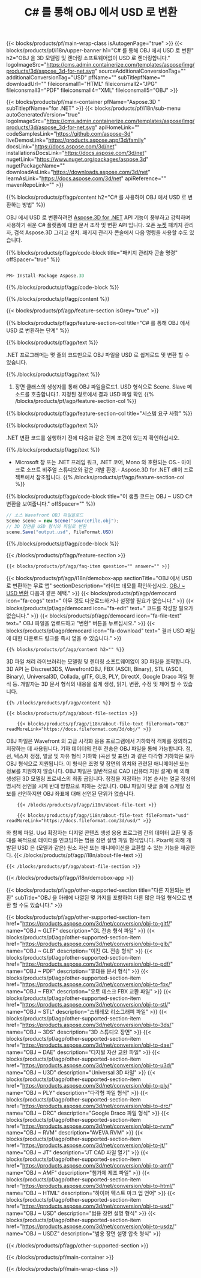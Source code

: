 ﻿---
title: C# 를 통해 OBJ 에서 USD 로 변환 
weight: 530
url: /ko/net/conversion/obj-to-usd/ 
description: OBJ ~ USD C# 변환에 대한 샘플 코드입니다. VB .NET, Asp .NET 또는 .NET 기반 응용 프로그램 내에서 배치 OBJ 파일에서 USD 로의 변환에 대해 API 예제 코드를 사용합니다.
---
{{< blocks/products/pf/main-wrap-class isAutogenPage="true" >}}
{{< blocks/products/pf/i18n/upper-banner h1="C# 를 통해 OBJ 에서 USD 로 변환" h2="OBJ 을 3D 모델링 및 렌더링 소프트웨어없이 USD 로 렌더링합니다." logoImageSrc="https://cms.admin.containerize.com/templates/aspose/img/products/3d/aspose_3d-for-net.svg" sourceAdditionalConversionTag="" additionalConversionTag="USD" pfName="" subTitlepfName="" downloadUrl="" fileiconsmall1="HTML" fileiconsmall2="JPG" fileiconsmall3="PDF" fileiconsmall4="XML" fileiconsmall5="OBJ" >}}

{{< blocks/products/pf/main-container pfName="Aspose.3D " subTitlepfName="for .NET" >}}
{{< blocks/products/pf/i18n/sub-menu autoGeneratedVersion="true" logoImageSrc="https://cms.admin.containerize.com/templates/aspose/img/products/3d/aspose_3d-for-net.svg" apiHomeLink="" codeSamplesLink="https://github.com/aspose-3d" liveDemosLink="https://products.aspose.app/3d/family" docsLink="https://docs.aspose.com/3d/net" installationsDocsLink="https://docs.aspose.com/3d/net" nugetLink="https://www.nuget.org/packages/aspose.3d" nugetPackageName="" downloadAsLink="https://downloads.aspose.com/3d/net" learnAsLink="https://docs.aspose.com/3d/net" apiReference="" mavenRepoLink="" >}}

{{% blocks/products/pf/agp/content h2="C# 를 사용하여 OBJ 에서 USD 로 변환하는 방법" %}}

 OBJ 에서 USD 로 변환하려면
 [Aspose.3D for .NET](https://products.aspose.com/3d/net) 
 API 기능이 풍부하고 강력하며 사용하기 쉬운 C# 플랫폼에 대한 문서 조작 및 변환 API 입니다. 오픈
 [누젯](https://www.nuget.org/packages/aspose.3d) 
 패키지 관리자, 검색
 Aspose.3D 
 그리고 설치. 패키지 관리자 콘솔에서 다음 명령을 사용할 수도 있습니다.

{{% blocks/products/pf/agp/code-block title="패키지 관리자 콘솔 명령" offSpacer="true" %}}

```cs

PM> Install-Package Aspose.3D


```

{{% /blocks/products/pf/agp/code-block %}}

{{% /blocks/products/pf/agp/content %}}

{{< blocks/products/pf/agp/feature-section isGrey="true" >}}

{{% blocks/products/pf/agp/feature-section-col title="C# 를 통해 OBJ 에서 USD 로 변환하는 단계" %}}

{{% blocks/products/pf/agp/text %}}

 .NET 프로그래머는 몇 줄의 코드만으로 OBJ 파일을 USD 로 쉽게로드 및 변환 할 수 있습니다.

{{% /blocks/products/pf/agp/text %}}

1. 장면 클래스의 생성자를 통해 OBJ 파일을로드1. USD 형식으로 Scene. Slave 메소드를 호출합니다.1. 지정된 경로에서 결과 USD 파일 확인
{{% /blocks/products/pf/agp/feature-section-col %}}

{{% blocks/products/pf/agp/feature-section-col title="시스템 요구 사항" %}}

{{% blocks/products/pf/agp/text %}}

 .NET 변환 코드를 실행하기 전에 다음과 같은 전제 조건이 있는지 확인하십시오.

{{% /blocks/products/pf/agp/text %}}

- Microsoft 창 또는 .NET 프레임 워크, .NET 코어, Mono 와 호환되는 OS.- 마이크로 소프트 비주얼 스튜디오와 같은 개발 환경.- Aspose.3D for .NET dll이 프로젝트에서 참조됩니다.
{{% /blocks/products/pf/agp/feature-section-col %}}

{{% blocks/products/pf/agp/code-block title="이 샘플 코드는 OBJ ~ USD C# 변환을 보여줍니다." offSpacer="" %}}

```cs
// 소스 Wavefront OBJ 파일을로드
Scene scene = new Scene("sourceFile.obj");
// 3D 장면을 USD 형식의 파일로 변환
scene.Save("output.usd", FileFormat.USD)

```

{{% /blocks/products/pf/agp/code-block %}}

{{< /blocks/products/pf/agp/feature-section >}}

    {{< blocks/products/pf/agp/faq-item question="" answer="" >}}
 

<!-- aboutfile Starts -->

{{< blocks/products/pf/agp/i18n/demobox-app sectionTitle="OBJ 에서 USD 로 변환하는 무료 앱" sectionDescription="라이브 데모를 확인하십시오. [OBJ ~ USD 변환](https://products.aspose.app/3d/conversion/obj-to-usd) 다음과 같은 혜택." >}}
        {{< blocks/products/pf/agp/democard icon="fa-cogs" text=" 아무 것도 다운로드하거나 설정할 필요가 없습니다." >}}
        {{< blocks/products/pf/agp/democard icon="fa-edit" text=" 코드를 작성할 필요가 없습니다." >}}
        {{< blocks/products/pf/agp/democard icon="fa-file-text" text=" OBJ 파일을 업로드하고 \"변환\" 버튼을 누르십시오." >}}
        {{< blocks/products/pf/agp/democard icon="fa-download" text=" 결과 USD 파일에 대한 다운로드 링크를 즉시 얻을 수 있습니다." >}}

    {{% blocks/products/pf/agp/content h2="" %}}

 3D 파일 처리 라이브러리는 모델링 및 렌더링 소프트웨어없이 3D 파일을 조작합니다. 3D API 는 Discreet3DS, WavefrontOBJ, FBX (ASCII, Binary), STL (ASCII, Binary), Universal3D, Collada, glTF, GLB, PLY, DirectX, Google Draco 파일 형식 등. 개발자는 3D 문서 형식의 내용을 쉽게 생성, 읽기, 변환, 수정 및 제어 할 수 있습니다.



    {{% /blocks/products/pf/agp/content %}}

    {{< blocks/products/pf/agp/about-file-section >}}

        {{< blocks/products/pf/agp/i18n/about-file-text fileFormat="OBJ" readMoreLink="https://docs.fileformat.com/3d/obj/" >}}
OBJ 파일은 Wavefront 의 고급 시각화 응용 프로그램에서 기하학적 객체를 정의하고 저장하는 데 사용됩니다. 기하 데이터의 전후 전송은 OBJ 파일을 통해 가능합니다. 점, 선, 텍스처 정점, 얼굴 및 자유 형식 기하학 (곡선 및 표면) 과 같은 다각형 기하학은 모두 OBJ 형식으로 지원됩니다. 이 형식은 조명 및 장면의 위치와 관련된 애니메이션 또는 정보를 지원하지 않습니다. OBJ 파일은 일반적으로 CAD (컴퓨터 지원 설계) 에 의해 생성된 3D 모델링 프로세스의 최종 곱입니다. 정점을 저장하는 기본 순서는 얼굴 정상의 명시적 선언을 시계 반대 방향으로 피하는 것입니다. OBJ 파일이 댓글 줄에 스케일 정보를 선언하지만 OBJ 좌표에 대해 선언된 단위가 없습니다.

        {{< /blocks/products/pf/agp/i18n/about-file-text >}}

        {{< blocks/products/pf/agp/i18n/about-file-text fileFormat="usd" readMoreLink="https://docs.fileformat.com/3d/usd/" >}}
와 함께 파일. Usd 확장자는 디지털 콘텐츠 생성 응용 프로그램 간의 데이터 교환 및 증대를 목적으로 데이터를 인코딩하는 범용 장면 설명 파일 형식입니다. Pixar에 의해 개발된 USD 은 (모델과 같은) 원소 자산 또는 애니메이션을 교환할 수 있는 기능을 제공한다.
        {{< /blocks/products/pf/agp/i18n/about-file-text >}}

    {{< /blocks/products/pf/agp/about-file-section >}}

{{< /blocks/products/pf/agp/i18n/demobox-app >}}

<!-- aboutfile Ends -->

{{< blocks/products/pf/agp/other-supported-section title="다른 지원되는 변환" subTitle="OBJ 을 아래에 나열된 몇 가지를 포함하여 다른 많은 파일 형식으로 변환 할 수도 있습니다." >}}

{{< blocks/products/pf/agp/other-supported-section-item href="https://products.aspose.com/3d/net/conversion/obj-to-gltf/" name="OBJ ~ GLTF" description="GL 전송 형식 파일" >}}
{{< blocks/products/pf/agp/other-supported-section-item href="https://products.aspose.com/3d/net/conversion/obj-to-glb/" name="OBJ ~ GLB" description="이진 GL 전송 형식" >}}
{{< blocks/products/pf/agp/other-supported-section-item href="https://products.aspose.com/3d/net/conversion/obj-to-pdf/" name="OBJ ~ PDF" description="휴대용 문서 형식" >}}
{{< blocks/products/pf/agp/other-supported-section-item href="https://products.aspose.com/3d/net/conversion/obj-to-fbx/" name="OBJ ~ FBX" description="오토 데스크 FBX 교환 파일" >}}
{{< blocks/products/pf/agp/other-supported-section-item href="https://products.aspose.com/3d/net/conversion/obj-to-stl/" name="OBJ ~ STL" description="스테레오 리소그래피 파일" >}}
{{< blocks/products/pf/agp/other-supported-section-item href="https://products.aspose.com/3d/net/conversion/obj-to-3ds/" name="OBJ ~ 3DS" description="3D 스튜디오 장면" >}}
{{< blocks/products/pf/agp/other-supported-section-item href="https://products.aspose.com/3d/net/conversion/obj-to-dae/" name="OBJ ~ DAE" description="디지털 자산 교환 파일" >}}
{{< blocks/products/pf/agp/other-supported-section-item href="https://products.aspose.com/3d/net/conversion/obj-to-u3d/" name="OBJ ~ U3D" description="Universal 3D 파일" >}}
{{< blocks/products/pf/agp/other-supported-section-item href="https://products.aspose.com/3d/net/conversion/obj-to-ply/" name="OBJ ~ PLY" description="다각형 파일 형식" >}}
{{< blocks/products/pf/agp/other-supported-section-item href="https://products.aspose.com/3d/net/conversion/obj-to-drc/" name="OBJ ~ DRC" description="Google Draco 파일 형식" >}}
{{< blocks/products/pf/agp/other-supported-section-item href="https://products.aspose.com/3d/net/conversion/obj-to-rvm/" name="OBJ ~ RVM" description="AVEVA RVM" >}}
{{< blocks/products/pf/agp/other-supported-section-item href="https://products.aspose.com/3d/net/conversion/obj-to-jt/" name="OBJ ~ JT" description="JT CAD 파일 열기" >}}
{{< blocks/products/pf/agp/other-supported-section-item href="https://products.aspose.com/3d/net/conversion/obj-to-amf/" name="OBJ ~ AMF" description="첨가제 제조 파일" >}}
{{< blocks/products/pf/agp/other-supported-section-item href="https://products.aspose.com/3d/net/conversion/obj-to-html/" name="OBJ ~ HTML" description="하이퍼 텍스트 마크 업 언어" >}}
{{< blocks/products/pf/agp/other-supported-section-item href="https://products.aspose.com/3d/net/conversion/obj-to-usd/" name="OBJ ~ USD" description="범용 장면 설명 형식" >}}
{{< blocks/products/pf/agp/other-supported-section-item href="https://products.aspose.com/3d/net/conversion/obj-to-usdz/" name="OBJ ~ USDZ" description="범용 장면 설명 압축 형식" >}}

{{< /blocks/products/pf/agp/other-supported-section >}}

{{< /blocks/products/pf/main-container >}}
    
{{< /blocks/products/pf/main-wrap-class >}}
